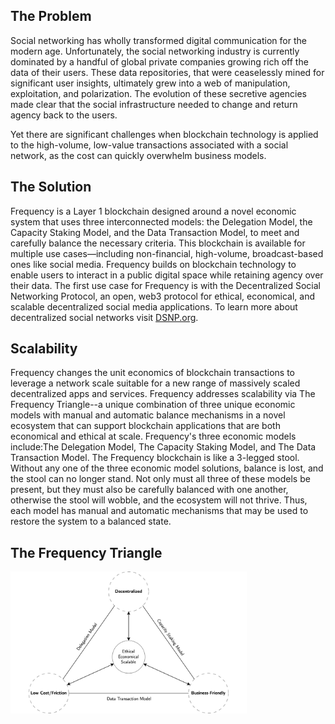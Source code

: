 ## The Problem

Social networking has wholly transformed digital communication for the modern age.
Unfortunately, the social networking industry is currently dominated by a handful of global private companies growing rich off the data of their users.
These data repositories, that were ceaselessly mined for significant user insights, ultimately grew into a web of manipulation, exploitation, and polarization.
The evolution of these secretive agencies made clear that the social infrastructure needed to change and return agency back to the users.

Yet there are significant challenges when blockchain technology is applied to the high-volume, low-value transactions associated with a social network, as the cost can quickly overwhelm business models.

## The Solution

Frequency is a Layer 1 blockchain designed around a novel economic system that uses three interconnected models: the Delegation Model, the Capacity Staking Model, and the Data Transaction Model, to meet and carefully balance the necessary criteria. This blockchain is available for multiple use cases—including non-financial, high-volume, broadcast-based ones like social media. Frequency builds on blockchain technology to enable users to interact in a public digital space while retaining agency over their data.
The first use case for Frequency is with the Decentralized Social Networking Protocol, an open, web3 protocol for ethical, economical, and scalable decentralized social media applications.
To learn more about decentralized social networks visit [DSNP.org](https://dsnp.org).

## Scalability

Frequency changes the unit economics of blockchain transactions to leverage a network scale suitable for a new range of massively scaled decentralized apps and services.  Frequency addresses scalability via The Frequency Triangle--a unique combination of three unique economic models with manual and automatic balance mechanisms in a novel ecosystem that can support blockchain applications that are both economical and ethical at scale.  Frequency's three economic models include:The Delegation Model, The Capacity Staking Model, and The Data Transaction Model. The Frequency blockchain is like a 3-legged stool. Without any one of the three economic model solutions, balance is lost, and the stool can no longer stand. Not only must all three of these models be present, but they must also be carefully balanced with one another, otherwise the stool will wobble, and the ecosystem will not thrive. Thus, each model has manual and automatic mechanisms that may be used to restore the system to a balanced state.

## The Frequency Triangle
<img src="https://github.com/LibertyDSNP/frequency-docs/blob/editing-session/pages/images/The%20Frequency%20Triangle.png" width=75% height=75%>
